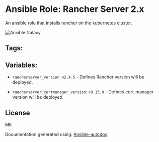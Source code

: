 # Ansible Role: Rancher Server 2.x


An ansible role that installs rancher on the kubernetes cluster. 

![Ansible Galaxy](https://github.com/BasisTI/ansible_rancherserver/workflows/Ansible%20Galaxy/badge.svg)

## Tags:
## Variables:

* `rancherserver_version`: `v2.4.5` - Defines Rancher version will be deployed.



* `rancherserver_certmanager_version`: `v0.15.0` - Defines cert-manager version will be deployed.


## License
Mit



Documentation generated using: [Ansible-autodoc](https://github.com/AndresBott/ansible-autodoc)

